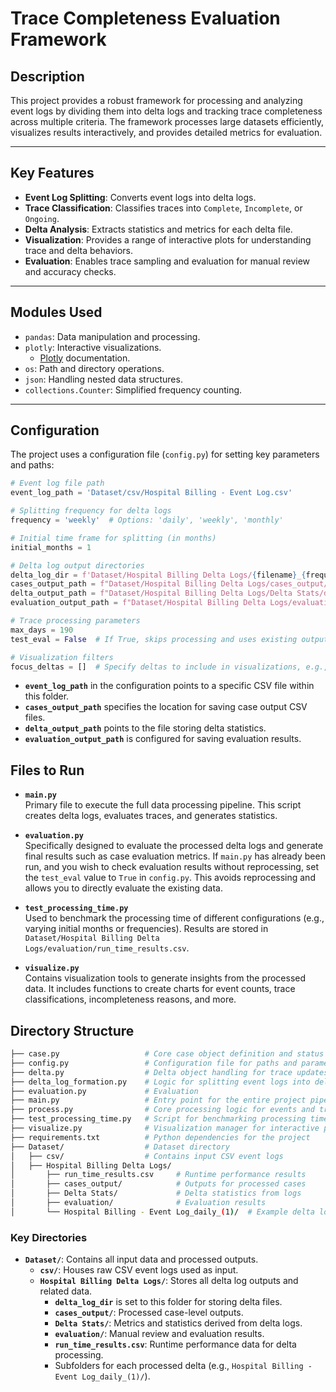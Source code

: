 # Trace Completeness Evaluation Framework

## Description
This project provides a robust framework for processing and analyzing event logs by dividing them into delta logs and tracking trace completeness across multiple criteria. The framework processes large datasets efficiently, visualizes results interactively, and provides detailed metrics for evaluation.

---

## Key Features
- **Event Log Splitting**: Converts event logs into delta logs.
- **Trace Classification**: Classifies traces into `Complete`, `Incomplete`, or `Ongoing`.
- **Delta Analysis**: Extracts statistics and metrics for each delta file.
- **Visualization**: Provides a range of interactive plots for understanding trace and delta behaviors.
- **Evaluation**: Enables trace sampling and evaluation for manual review and accuracy checks.

---

## Modules Used
- `pandas`: Data manipulation and processing.
- `plotly`: Interactive visualizations.
  - [Plotly](https://plotly.com/) documentation.
- `os`: Path and directory operations.
- `json`: Handling nested data structures.
- `collections.Counter`: Simplified frequency counting.

---

## Configuration
The project uses a configuration file (`config.py`) for setting key parameters and paths:

```python
# Event log file path
event_log_path = 'Dataset/csv/Hospital Billing - Event Log.csv'

# Splitting frequency for delta logs
frequency = 'weekly'  # Options: 'daily', 'weekly', 'monthly'

# Initial time frame for splitting (in months)
initial_months = 1

# Delta log output directories
delta_log_dir = f'Dataset/Hospital Billing Delta Logs/{filename}_{frequency}_({initial_months})'
cases_output_path = f"Dataset/Hospital Billing Delta Logs/cases_output/cases_output_{frequency}_({initial_months}).csv"
delta_output_path = f"Dataset/Hospital Billing Delta Logs/Delta Stats/delta_stats_{frequency}_({initial_months}).csv"
evaluation_output_path = f"Dataset/Hospital Billing Delta Logs/evaluation/eval_{frequency}_({initial_months}).csv"

# Trace processing parameters
max_days = 190
test_eval = False  # If True, skips processing and uses existing outputs for evaluaiton (when evaluaiton.py is run)

# Visualization filters
focus_deltas = []  # Specify deltas to include in visualizations, e.g., ["2013_w46", "2013_w47"]
```
- **`event_log_path`** in the configuration points to a specific CSV file within this folder.
- **`cases_output_path`** specifies the location for saving case output CSV files.
- **`delta_output_path`** points to the file storing delta statistics.
- **`evaluation_output_path`** is configured for saving evaluation results.

## Files to Run 

- **`main.py`**  
  Primary file to execute the full data processing pipeline. This script creates delta logs, evaluates traces, and generates statistics.

- **`evaluation.py`**  
    Specifically designed to evaluate the processed delta logs and generate final results such as case evaluation metrics. If `main.py` has already been run, and you wish to check evaluation results without reprocessing, set the `test_eval` value to `True` in `config.py`. This avoids reprocessing and allows you to directly evaluate the existing data.

- **`test_processing_time.py`**  
  Used to benchmark the processing time of different configurations (e.g., varying initial months or frequencies). Results are stored in `Dataset/Hospital Billing Delta Logs/evaluation/run_time_results.csv`.

- **`visualize.py`**  
  Contains visualization tools to generate insights from the processed data. It includes functions to create charts for event counts, trace classifications, incompleteness reasons, and more.

  
## Directory Structure
```bash
├── case.py                   # Core case object definition and status handling
├── config.py                 # Configuration file for paths and parameters
├── delta.py                  # Delta object handling for trace updates
├── delta_log_formation.py    # Logic for splitting event logs into delta logs
├── evaluation.py             # Evaluation
├── main.py                   # Entry point for the entire project pipeline
├── process.py                # Core processing logic for events and traces
├── test_processing_time.py   # Script for benchmarking processing time
├── visualize.py              # Visualization manager for interactive plots
├── requirements.txt          # Python dependencies for the project
├── Dataset/                  # Dataset directory
│   ├── csv/                  # Contains input CSV event logs
│   ├── Hospital Billing Delta Logs/
│       ├── run_time_results.csv     # Runtime performance results
│       ├── cases_output/            # Outputs for processed cases
│       ├── Delta Stats/             # Delta statistics from logs
│       ├── evaluation/              # Evaluation results
│       └── Hospital Billing - Event Log_daily_(1)/  # Example delta log directory
```
### Key Directories
- **`Dataset/`**: Contains all input data and processed outputs.
  - **`csv/`**: Houses raw CSV event logs used as input.  
  - **`Hospital Billing Delta Logs/`**: Stores all delta log outputs and related data.  
    - **`delta_log_dir`** is set to this folder for storing delta files.  
    - **`cases_output/`**: Processed case-level outputs.  
    - **`Delta Stats/`**: Metrics and statistics derived from delta logs.  
    - **`evaluation/`**: Manual review and evaluation results.  
    - **`run_time_results.csv`**: Runtime performance data for delta processing.  
    - Subfolders for each processed delta (e.g., `Hospital Billing - Event Log_daily_(1)/`).  
